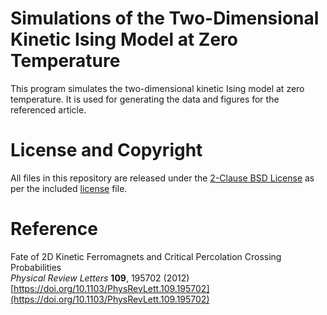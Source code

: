 # Simulations of the Two-Dimensional Kinetic Ising Model at Zero Temperature

This program simulates the two-dimensional kinetic Ising model at zero temperature. It is used for generating the data and figures for the referenced article.

# License and Copyright

All files in this repository are released under the [2-Clause BSD License](https://opensource.org/license/bsd-2-clause) as per the included [license](https://github.com/jolejarz/kinetic-ising-model-2d/blob/main/LICENSE.txt) file.

# Reference

Fate of 2D Kinetic Ferromagnets and Critical Percolation Crossing Probabilities  
*Physical Review Letters* **109**, 195702 (2012)  
[https://doi.org/10.1103/PhysRevLett.109.195702](https://doi.org/10.1103/PhysRevLett.109.195702)
